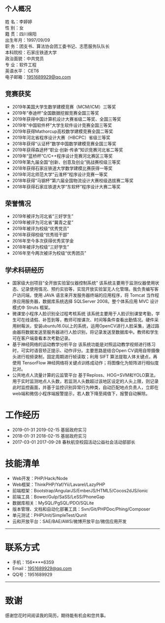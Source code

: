 ## 个人概况                                
 姓    名：李婷婷               
 性    别：女   
 籍    贯：四川绵阳      
 出生年月：1997/09/09  
 职    务：团支书、算法协会团工委书记、志愿服务队队长  
 本科院校：石家庄铁道大学      
 政治面貌：中共党员  
 专    业：软件工程         
 英语水平： CET6    
 电子邮箱：1951689929@qq.com      


## 竞赛获奖                                                
  - 2019年美国大学生数学建模竞赛（MCM/ICM）三等奖
  -	2019年“泰迪杯”全国数据挖掘竞赛全国三等奖
  -	2019年获得中国计算机设计大赛省级二等奖、全国三等奖
  -	2019年“中国软件杯”大学生软件设计竞赛全国三等奖
  -	2019年获得Mathorcup高校数学建模竞赛全国二等奖
  -	2019年河北省程序设计大赛（HBCPC）省级三等奖
  -	2018年获得“认证杯”数学中国数学建模竞赛全国三等奖
  -	2019年获得森途杯“职业·创新·传承”知识竞赛河北省二等奖
  -	2019年“蓝桥杯”C/C++程序设计竞赛河北赛区三等奖
  -	2019年第九届全国“创新、创意及创业”挑战赛校级三等奖
  -	2018年获得石家庄铁道大学数学建模比赛获得一等奖
  -	2019年河北师范大学“云淮杯”程序设计竞赛一等奖
  -	2018年获得“马钢杯”第六届全国物流设计大赛校级选拔赛二等奖
  -	2018年获得石家庄铁道大学“东软杯”程序设计大赛二等奖


## 荣誉情况                                                
  -	2019年被评为河北省“三好学生”
  -	2019年被评为河北省“冀青之星”
  -	2019年被评为校级“优秀党员”
  -	2016年获得校级“优秀班干部”
  -	2016年至今多次获得优秀奖学金
  -	2018年被评为校级“三好学生”
  -	2016年至今两次被评为校级“优秀团员”

## 学术科研经历
  -	国家级大创项目“全开放实验室仪器控制系统”
    该系统主要用于监测仪器使用状态、记录使用情况、预约实验等，实现开放实验室无人化管理。我负责编写客户访问端，使用 JAVA 语言来开发服务器终端的应用程序，将 Tomcat 当作程序应用服务器，数据库系统选择 SQLServer 2008。整个体系应用 MVC 设计模式中 Struts 框架。
  -	微课堂小程序人脸识别全过程考核系统
    该系统主要用于人脸识别课堂考勤，学生可在线请假、补签到等，教师可按课次、时间等条件查看出勤情况。硬件采用树莓派，安装ubuntu16.0以上的系统，运用OpenCV进行人脸采集，通过路由器将数据发送至服务器进行人脸识别，将记录发送至数据库中。教师和学生可在客户端查看本次考勤记录。
  -	基于神经网络的运动教学分析平台
   该系统功能是对照运动教学视频进行练习时，可实时语音矫正提示、动作评分。主要思路是结合Open CV调用自带摄像头进行视频录制，固定周期进行帧读取；利用 SIFT 算法提取人体关键点，再使用 TensorFlow 神经网络将关键点训练成动作；将图像化为矩阵进行相似度比对。
  -	公共地点人流量计算的云监管平台
    基于Reploss、HOG+SVM和YOLO算法，用于实时监测地点人头数，若监测人头数超过该地区设定的人头上限，则记录此时监控画面，并基于监控识别异常行为种类，自动匹配地点负责人，立即在web端和微信小程序端报警提示，若人数下降至阈值下，报警自动解除。




# 工作经历
-	2019-01-31	2019-02-15	基层政府实习
-	2018-01-31	2018-02-15	基层政府实习
-	2017-03-01	2017-09-28	春秋航空校园活动公益社会活动部部长




# 技能清单
- Web开发：PHP/Hack/Node
- Web框架：ThinkPHP/Yaf/Yii/Lavarel/LazyPHP
- 前端框架：Bootstrap/AngularJS/EmberJS/HTML5/Cocos2dJS/ionic
- 前端工具：Bower/Gulp/SaSS/LeSS/PhoneGap
- 数据库相关：MySQL/PgSQL/PDO/SQLite
- 版本管理、文档和自动化部署工具：Svn/Git/PHPDoc/Phing/Composer
- 单元测试：PHPUnit/SimpleTest/Qunit
- 云和开放平台：SAE/BAE/AWS/微博开放平台/微信应用开发

---

# 联系方式

- 手机：156****6359 
- Email：1951689929@qq.com 
- QQ号：1951689929

---


# 致谢
感谢您花时间阅读我的简历，期待能有机会和您共事。
